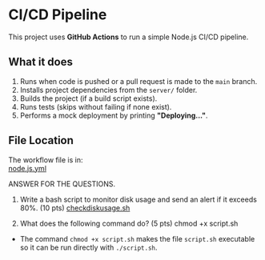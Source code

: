 # CI/CD Pipeline

This project uses **GitHub Actions** to run a simple Node.js CI/CD pipeline.  

## What it does
1. Runs when code is pushed or a pull request is made to the `main` branch.  
2. Installs project dependencies from the `server/` folder.  
3. Builds the project (if a build script exists).  
4. Runs tests (skips without failing if none exist).  
5. Performs a mock deployment by printing **"Deploying..."**.  

## File Location
The workflow file is in:  
[node.js.yml](https://github.com/aidantiu/digiconverter/blob/main/.github/workflows/node.js.yml)

ANSWER FOR THE QUESTIONS.
1. Write a bash script to monitor disk usage and send an alert if it exceeds 80%. (10 pts)
 [checkdiskusage.sh](https://github.com/aidantiu/digiconverter/blob/main/checkdiskusage.sh)

3. What does the following command do? (5 pts)
chmod +x script.sh

- The command `chmod +x script.sh` makes the file `script.sh` executable so it can be run directly with `./script.sh`.

